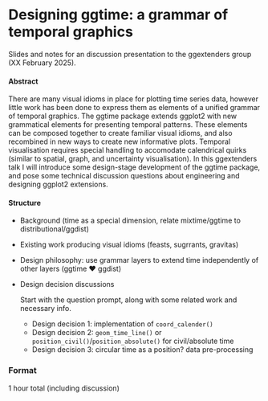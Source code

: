 

<!-- README.md is generated from README.qmd. Please edit that file -->

# Designing ggtime: a grammar of temporal graphics

<!-- badges: start -->

<!-- badges: end -->

Slides and notes for an discussion presentation to the ggextenders group
(XX February 2025).

<!-- A recording of this presentation is available on YouTube here: <https://www.youtube.com/watch?v=> -->

<!-- [![](preview.jpg)](https://www.youtube.com/watch?v=) -->

#### Abstract

There are many visual idioms in place for plotting time series data,
however little work has been done to express them as elements of a
unified grammar of temporal graphics. The ggtime package extends ggplot2
with new grammatical elements for presenting temporal patterns. These
elements can be composed together to create familiar visual idioms, and
also recombined in new ways to create new informative plots. Temporal
visualisation requires special handling to accomodate calendrical quirks 
(similar to spatial, graph, and uncertainty visualisation). 
In this ggextenders talk I will introduce some design-stage development
of the ggtime package, and pose some technical discussion questions about 
engineering and designing ggplot2 extensions.

#### Structure

- Background (time as a special dimension, relate mixtime/ggtime to
  distributional/ggdist)

- Existing work producing visual idioms (feasts, sugrrants, gravitas)

- Design philosophy: use grammar layers to extend time independently of
  other layers (ggtime :heart: ggdist)

- Design decision discussions

  Start with the question prompt, along with some related work and
  necessary info.

  - Design decision 1: implementation of `coord_calender()`
  - Design decision 2: `geom_time_line()` or
    `position_civil()`/`position_absolute()` for civil/absolute time
  - Design decision 3: circular time as a position? data pre-processing

### Format

1 hour total (including discussion)
